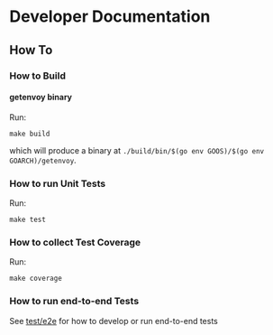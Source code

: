 # Developer Documentation

## How To

### How to Build

#### getenvoy binary

Run:
```shell
make build
```
which will produce a binary at `./build/bin/$(go env GOOS)/$(go env GOARCH)/getenvoy`.

### How to run Unit Tests

Run:
```shell
make test
```

### How to collect Test Coverage

Run:
```shell
make coverage
```

### How to run end-to-end Tests

See [test/e2e](e2e) for how to develop or run end-to-end tests

